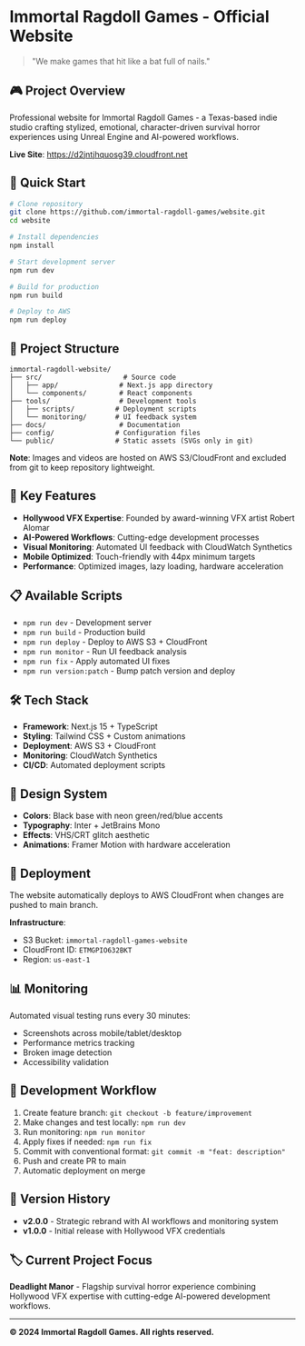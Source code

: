 # Immortal Ragdoll Games - Official Website

> "We make games that hit like a bat full of nails."

## 🎮 Project Overview

Professional website for Immortal Ragdoll Games - a Texas-based indie studio crafting stylized, emotional, character-driven survival horror experiences using Unreal Engine and AI-powered workflows.

**Live Site**: https://d2jntjhquosg39.cloudfront.net

## 🚀 Quick Start

```bash
# Clone repository
git clone https://github.com/immortal-ragdoll-games/website.git
cd website

# Install dependencies
npm install

# Start development server
npm run dev

# Build for production
npm run build

# Deploy to AWS
npm run deploy
```

## 📁 Project Structure

```
immortal-ragdoll-website/
├── src/                    # Source code
│   ├── app/               # Next.js app directory
│   └── components/        # React components
├── tools/                 # Development tools
│   ├── scripts/          # Deployment scripts
│   └── monitoring/       # UI feedback system
├── docs/                  # Documentation
├── config/               # Configuration files
└── public/               # Static assets (SVGs only in git)
```

**Note**: Images and videos are hosted on AWS S3/CloudFront and excluded from git to keep repository lightweight.

## 🎯 Key Features

- **Hollywood VFX Expertise**: Founded by award-winning VFX artist Robert Alomar
- **AI-Powered Workflows**: Cutting-edge development processes
- **Visual Monitoring**: Automated UI feedback with CloudWatch Synthetics
- **Mobile Optimized**: Touch-friendly with 44px minimum targets
- **Performance**: Optimized images, lazy loading, hardware acceleration

## 📋 Available Scripts

- `npm run dev` - Development server
- `npm run build` - Production build
- `npm run deploy` - Deploy to AWS S3 + CloudFront
- `npm run monitor` - Run UI feedback analysis
- `npm run fix` - Apply automated UI fixes
- `npm run version:patch` - Bump patch version and deploy

## 🛠️ Tech Stack

- **Framework**: Next.js 15 + TypeScript
- **Styling**: Tailwind CSS + Custom animations
- **Deployment**: AWS S3 + CloudFront
- **Monitoring**: CloudWatch Synthetics
- **CI/CD**: Automated deployment scripts

## 🎨 Design System

- **Colors**: Black base with neon green/red/blue accents
- **Typography**: Inter + JetBrains Mono
- **Effects**: VHS/CRT glitch aesthetic
- **Animations**: Framer Motion with hardware acceleration

## 🚀 Deployment

The website automatically deploys to AWS CloudFront when changes are pushed to main branch.

**Infrastructure**:
- S3 Bucket: `immortal-ragdoll-games-website`
- CloudFront ID: `ETMGPIO632BKT`
- Region: `us-east-1`

## 📊 Monitoring

Automated visual testing runs every 30 minutes:
- Screenshots across mobile/tablet/desktop
- Performance metrics tracking
- Broken image detection
- Accessibility validation

## 🔄 Development Workflow

1. Create feature branch: `git checkout -b feature/improvement`
2. Make changes and test locally: `npm run dev`
3. Run monitoring: `npm run monitor`
4. Apply fixes if needed: `npm run fix`
5. Commit with conventional format: `git commit -m "feat: description"`
6. Push and create PR to main
7. Automatic deployment on merge

## 📝 Version History

- **v2.0.0** - Strategic rebrand with AI workflows and monitoring system
- **v1.0.0** - Initial release with Hollywood VFX credentials

## 🏷️ Current Project Focus

**Deadlight Manor** - Flagship survival horror experience combining Hollywood VFX expertise with cutting-edge AI-powered development workflows.

---

**© 2024 Immortal Ragdoll Games. All rights reserved.**